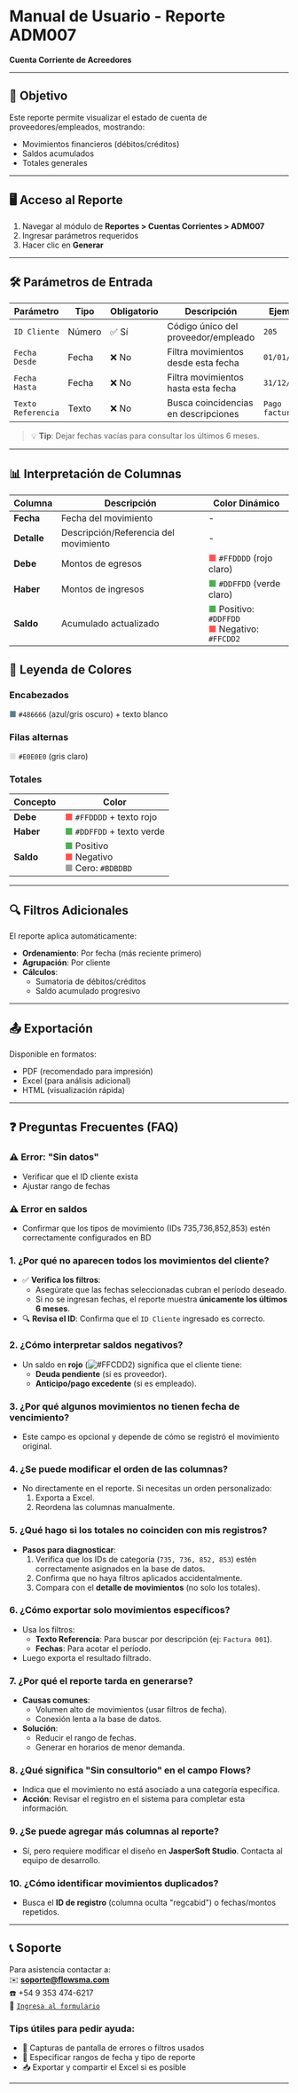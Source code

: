 # Manual de Usuario - Reporte ADM007

**Cuenta Corriente de Acreedores**

---

## 📌 **Objetivo**

Este reporte permite visualizar el estado de cuenta de proveedores/empleados, mostrando:

- Movimientos financieros (débitos/créditos)
- Saldos acumulados
- Totales generales

---

## 🖥 **Acceso al Reporte**

1. Navegar al módulo de **Reportes > Cuentas Corrientes > ADM007**
2. Ingresar parámetros requeridos
3. Hacer clic en **Generar**

---

## 🛠 **Parámetros de Entrada**

| Parámetro          | Tipo   | Obligatorio | Descripción                          | Ejemplo        |
| ------------------ | ------ | ----------- | ------------------------------------ | -------------- |
| `ID Cliente`       | Número | ✅ Sí       | Código único del proveedor/empleado  | `205`          |
| `Fecha Desde`      | Fecha  | ❌ No       | Filtra movimientos desde esta fecha  | `01/01/2024`   |
| `Fecha Hasta`      | Fecha  | ❌ No       | Filtra movimientos hasta esta fecha  | `31/12/2024`   |
| `Texto Referencia` | Texto  | ❌ No       | Busca coincidencias en descripciones | `Pago factura` |

> 💡 **Tip**: Dejar fechas vacías para consultar los últimos 6 meses.

---

## 📊 **Interpretación de Columnas**

| Columna     | Descripción                           | Color Dinámico                                                                                                       |
| ----------- | ------------------------------------- | -------------------------------------------------------------------------------------------------------------------- |
| **Fecha**   | Fecha del movimiento                  | -                                                                                                                    |
| **Detalle** | Descripción/Referencia del movimiento | -                                                                                                                    |
| **Debe**    | Montos de egresos                     | <span style="color:#FF5252">■</span> `#FFDDDD` (rojo claro)                                                          |
| **Haber**   | Montos de ingresos                    | <span style="color:#4CAF50">■</span> `#DDFFDD` (verde claro)                                                         |
| **Saldo**   | Acumulado actualizado                 | <span style="color:#4CAF50">■</span> Positivo: `#DDFFDD`<br><span style="color:#FF5252">■</span> Negativo: `#FFCDD2` |

## 🎨 **Leyenda de Colores**

### Encabezados

<span style="color:#607D8B">■</span> `#486666` (azul/gris oscuro) + texto blanco

### Filas alternas

<span style="color:#E0E0E0">■</span> `#E0E0E0` (gris claro)

### Totales

| Concepto  | Color                                                                                                                                                  |
| --------- | ------------------------------------------------------------------------------------------------------------------------------------------------------ |
| **Debe**  | <span style="color:#FF5252">■</span> `#FFDDDD` + texto rojo                                                                                            |
| **Haber** | <span style="color:#4CAF50">■</span> `#DDFFDD` + texto verde                                                                                           |
| **Saldo** | <span style="color:#4CAF50">■</span> Positivo<br><span style="color:#FF5252">■</span> Negativo<br><span style="color:#9E9E9E">■</span> Cero: `#BDBDBD` |

---

## 🔍 **Filtros Adicionales**

El reporte aplica automáticamente:

- **Ordenamiento**: Por fecha (más reciente primero)
- **Agrupación**: Por cliente
- **Cálculos**:
  - Sumatoria de débitos/créditos
  - Saldo acumulado progresivo

---

## 📤 **Exportación**

Disponible en formatos:

- PDF (recomendado para impresión)
- Excel (para análisis adicional)
- HTML (visualización rápida)

---

## ❓ **Preguntas Frecuentes (FAQ)**

### ⚠️ **Error: "Sin datos"**

- Verificar que el ID cliente exista
- Ajustar rango de fechas

### ⚠️ **Error en saldos**

- Confirmar que los tipos de movimiento (IDs 735,736,852,853) estén correctamente configurados en BD

### 1. **¿Por qué no aparecen todos los movimientos del cliente?**

- ✅ **Verifica los filtros**:
  - Asegúrate que las fechas seleccionadas cubran el período deseado.
  - Si no se ingresan fechas, el reporte muestra **únicamente los últimos 6 meses**.
- 🔍 **Revisa el ID**: Confirma que el `ID Cliente` ingresado es correcto.

### 2. **¿Cómo interpretar saldos negativos?**

- Un saldo en **rojo** (![#FFCDD2](#)) significa que el cliente tiene:
  - **Deuda pendiente** (si es proveedor).
  - **Anticipo/pago excedente** (si es empleado).

### 3. **¿Por qué algunos movimientos no tienen fecha de vencimiento?**

- Este campo es opcional y depende de cómo se registró el movimiento original.

### 4. **¿Se puede modificar el orden de las columnas?**

- No directamente en el reporte. Si necesitas un orden personalizado:
  1.  Exporta a Excel.
  2.  Reordena las columnas manualmente.

### 5. **¿Qué hago si los totales no coinciden con mis registros?**

- **Pasos para diagnosticar**:
  1.  Verifica que los IDs de categoría (`735, 736, 852, 853`) estén correctamente asignados en la base de datos.
  2.  Confirma que no haya filtros aplicados accidentalmente.
  3.  Compara con el **detalle de movimientos** (no solo los totales).

### 6. **¿Cómo exportar solo movimientos específicos?**

- Usa los filtros:
  - **Texto Referencia**: Para buscar por descripción (ej: `Factura 001`).
  - **Fechas**: Para acotar el período.
- Luego exporta el resultado filtrado.

### 7. **¿Por qué el reporte tarda en generarse?**

- **Causas comunes**:
  - Volumen alto de movimientos (usar filtros de fecha).
  - Conexión lenta a la base de datos.
- **Solución**:
  - Reducir el rango de fechas.
  - Generar en horarios de menor demanda.

### 8. **¿Qué significa "Sin consultorio" en el campo Flows?**

- Indica que el movimiento no está asociado a una categoría específica.
- **Acción**: Revisar el registro en el sistema para completar esta información.

### 9. **¿Se puede agregar más columnas al reporte?**

- Sí, pero requiere modificar el diseño en **JasperSoft Studio**. Contacta al equipo de desarrollo.

### 10. **¿Cómo identificar movimientos duplicados?**

- Busca el **ID de registro** (columna oculta "regcabid") o fechas/montos repetidos.

---

## 📞 **Soporte**

Para asistencia contactar a:  
✉️ **soporte@flowsma.com**  
☎️ +54 9 353 474-6217 <br>
📩 [`Ingresa al formulario`](https://surl.li/kmiuwb)

### Tips útiles para pedir ayuda:

- 📸 Capturas de pantalla de errores o filtros usados
- 📅 Especificar rangos de fecha y tipo de reporte
- 📥 Exportar y compartir el Excel si es posible

---
